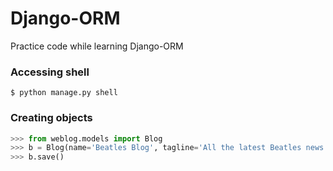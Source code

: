 # Django-ORM
Practice code while learning Django-ORM

### Accessing shell
```Shell
$ python manage.py shell
```
### Creating objects
```Python
>>> from weblog.models import Blog
>>> b = Blog(name='Beatles Blog', tagline='All the latest Beatles news.')
>>> b.save()
```
